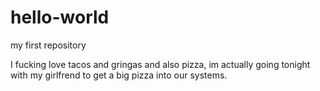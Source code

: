 # hello-world
my first repository

I fucking love tacos and gringas and also pizza, im actually going tonight with my girlfrend to get a big pizza into our systems.
